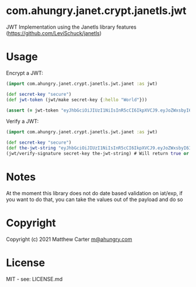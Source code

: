 # com.ahungry.janet.crypt.janetls.jwt

JWT Implementation using the Janetls library features (https://github.com/LeviSchuck/janetls)

# Usage

Encrypt a JWT:

```clojure
(import com.ahungry.janet.crypt.janetls.jwt.janet :as jwt)

(def secret-key "secure")
(def jwt-token (jwt/make secret-key {:hello "World"}))

(assert (= jwt-token "eyJhbGciOiJIUzI1NiIsInR5cCI6IkpXVCJ9.eyJoZWxsbyI6IldvcmxkIn0.rEJgyCQrOtCskAyDS95esDxmXLqgdx8ltGPxlLoWL4E"))

```

Verify a JWT:

```clojure
(import com.ahungry.janet.crypt.janetls.jwt.janet :as jwt)

(def secret-key "secure")
(def the-jwt-string "eyJhbGciOiJIUzI1NiIsInR5cCI6IkpXVCJ9.eyJoZWxsbyI6IldvcmxkIn0.rEJgyCQrOtCskAyDS95esDxmXLqgdx8ltGPxlLoWL4E")
(jwt/verify-signature secret-key the-jwt-string) # Will return true or false
```

# Notes

At the moment this library does not do date based validation on
iat/exp, if you want to do that, you can take the values out of the
payload and do so

# Copyright

Copyright (c) 2021 Matthew Carter <m@ahungry.com>

# License

MIT - see: LICENSE.md

